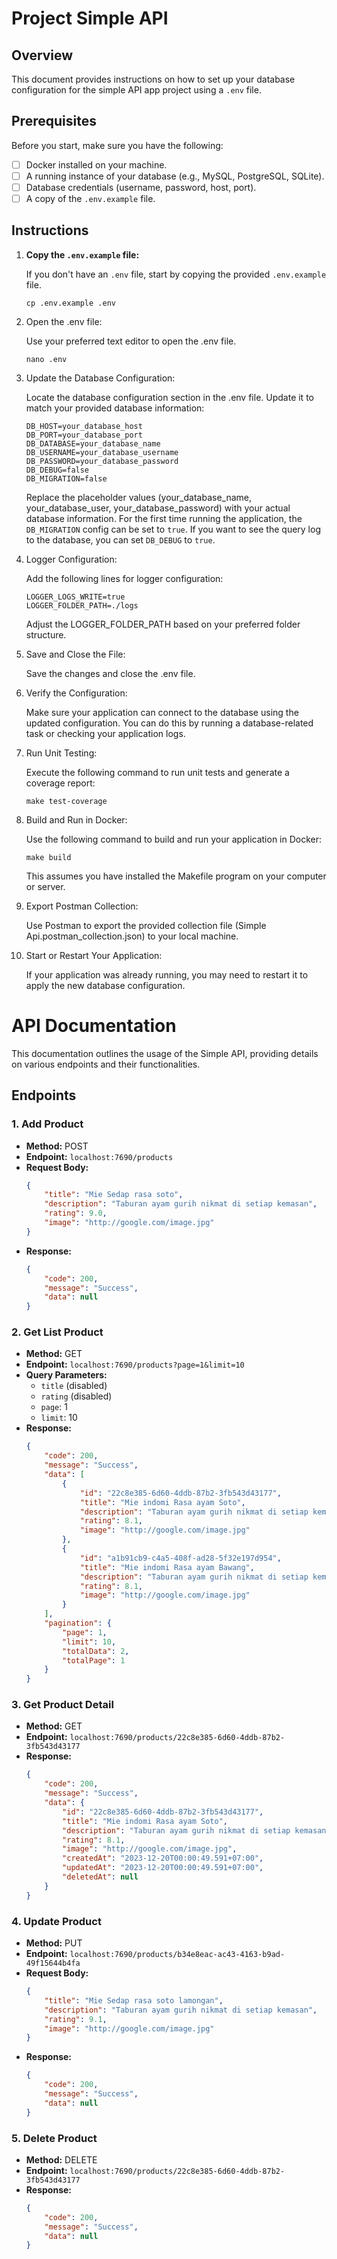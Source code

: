 # Project Simple API

## Overview

This document provides instructions on how to set up your database configuration for the simple API app project using a `.env` file.

## Prerequisites

Before you start, make sure you have the following:

- [ ] Docker installed on your machine.
- [ ] A running instance of your database (e.g., MySQL, PostgreSQL, SQLite).
- [ ] Database credentials (username, password, host, port).
- [ ] A copy of the `.env.example` file.

## Instructions

1. **Copy the `.env.example` file:**

   If you don't have an `.env` file, start by copying the provided `.env.example` file.
   
   ```
   cp .env.example .env
   ```

2. Open the .env file:

    Use your preferred text editor to open the .env file.

    ```
    nano .env
    ```
3. Update the Database Configuration:

    Locate the database configuration section in the .env file. Update it to match your provided database information:
    
    ```
    DB_HOST=your_database_host
    DB_PORT=your_database_port
    DB_DATABASE=your_database_name
    DB_USERNAME=your_database_username
    DB_PASSWORD=your_database_password
    DB_DEBUG=false
    DB_MIGRATION=false
    ```
    Replace the placeholder values (your_database_name, your_database_user, your_database_password) with your actual database information. For the first time running the application, the `DB_MIGRATION` config can be set to `true`. If you want to see the query log to the database, you can set `DB_DEBUG` to `true`.

4. Logger Configuration:

    Add the following lines for logger configuration:

    ```
    LOGGER_LOGS_WRITE=true
    LOGGER_FOLDER_PATH=./logs
    ```
    Adjust the LOGGER_FOLDER_PATH based on your preferred folder structure.

5. Save and Close the File:

    Save the changes and close the .env file.

6. Verify the Configuration:

    Make sure your application can connect to the database using the updated configuration. You can do this by running a database-related task or checking your application logs.

7. Run Unit Testing:

    Execute the following command to run unit tests and generate a coverage report:

    ```
    make test-coverage
    ```
8. Build and Run in Docker:

    Use the following command to build and run your application in Docker:

    ```
    make build
    ```
    This assumes you have installed the Makefile program on your computer or server.

9. Export Postman Collection:

    Use Postman to export the provided collection file (Simple Api.postman_collection.json) to your local machine.

10. Start or Restart Your Application:

    If your application was already running, you may need to restart it to apply the new database configuration.


# API Documentation

This documentation outlines the usage of the Simple API, providing details on various endpoints and their functionalities.

## Endpoints

### 1. Add Product

- **Method:** POST
- **Endpoint:** `localhost:7690/products`
- **Request Body:**
    ```json
    {
        "title": "Mie Sedap rasa soto",
        "description": "Taburan ayam gurih nikmat di setiap kemasan",
        "rating": 9.0,
        "image": "http://google.com/image.jpg"
    }
    ```
- **Response:**
    ```json
    {
        "code": 200,
        "message": "Success",
        "data": null
    }
    ```

### 2. Get List Product

- **Method:** GET
- **Endpoint:** `localhost:7690/products?page=1&limit=10`
- **Query Parameters:**
    - `title` (disabled)
    - `rating` (disabled)
    - `page`: 1
    - `limit`: 10
- **Response:**
    ```json
    {
        "code": 200,
        "message": "Success",
        "data": [
            {
                "id": "22c8e385-6d60-4ddb-87b2-3fb543d43177",
                "title": "Mie indomi Rasa ayam Soto",
                "description": "Taburan ayam gurih nikmat di setiap kemasan",
                "rating": 8.1,
                "image": "http://google.com/image.jpg"
            },
            {
                "id": "a1b91cb9-c4a5-408f-ad28-5f32e197d954",
                "title": "Mie indomi Rasa ayam Bawang",
                "description": "Taburan ayam gurih nikmat di setiap kemasan",
                "rating": 8.1,
                "image": "http://google.com/image.jpg"
            }
        ],
        "pagination": {
            "page": 1,
            "limit": 10,
            "totalData": 2,
            "totalPage": 1
        }
    }
    ```

### 3. Get Product Detail

- **Method:** GET
- **Endpoint:** `localhost:7690/products/22c8e385-6d60-4ddb-87b2-3fb543d43177`
- **Response:**
    ```json
    {
        "code": 200,
        "message": "Success",
        "data": {
            "id": "22c8e385-6d60-4ddb-87b2-3fb543d43177",
            "title": "Mie indomi Rasa ayam Soto",
            "description": "Taburan ayam gurih nikmat di setiap kemasan",
            "rating": 8.1,
            "image": "http://google.com/image.jpg",
            "createdAt": "2023-12-20T00:00:49.591+07:00",
            "updatedAt": "2023-12-20T00:00:49.591+07:00",
            "deletedAt": null
        }
    }
    ```

### 4. Update Product

- **Method:** PUT
- **Endpoint:** `localhost:7690/products/b34e8eac-ac43-4163-b9ad-49f15644b4fa`
- **Request Body:**
    ```json
    {
        "title": "Mie Sedap rasa soto lamongan",
        "description": "Taburan ayam gurih nikmat di setiap kemasan",
        "rating": 9.1,
        "image": "http://google.com/image.jpg"
    }
    ```
- **Response:**
    ```json
    {
        "code": 200,
        "message": "Success",
        "data": null
    }
    ```

### 5. Delete Product

- **Method:** DELETE
- **Endpoint:** `localhost:7690/products/22c8e385-6d60-4ddb-87b2-3fb543d43177`
- **Response:**
    ```json
    {
        "code": 200,
        "message": "Success",
        "data": null
    }
    ```


